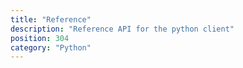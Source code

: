 ```yaml
---
title: "Reference"
description: "Reference API for the python client"
position: 304
category: "Python"
---
```

